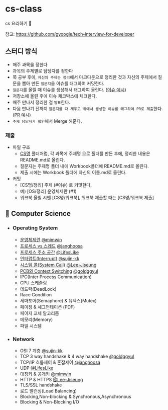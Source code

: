 # cs-class
cs 요리하기 🥣

참고: https://github.com/gyoogle/tech-interview-for-developer

## 스터디 방식
- 매주 과목을 정한다
- 과목의 주제별로 담당자를 정한다
- 쭉 공부 후에, `자신의 주제는 정리`해서 마크다운으로 정리한 것과 자신의 주제에서 질문을 뽑아 만든 `질문지`을 이슈를 태그하여 커밋한다.
- `질문지`를 올릴 때 이슈를 생성해서 태그하여 올린다. ([이슈 예시](https://github.com/KUkingClass/cs-class/issues/2))
- 저장소에 올린 후에 이슈 체크박스에 체크한다.
- 매주 만나서 정리한 걸 `발표`한다.
- 다음 만나기 전까지 `질문지를 다 채우고 위에서 생성한 이슈를 태그하여 PR로 제출`한다. ([PR 예시](https://github.com/KUkingClass/cs-class/pull/3))
- `주제 담당자가 확인`해서 Merge 해준다.

### 제출
- 파일 구조
  - [CS명](https://github.com/KUkingClass/cs-class/tree/main/CS%EB%AA%85) 폴더처럼, 각 과목에 주제명 으로 폴더를 만든 후에, 정리한 내용은 README.md로 올린다.
  - 질문지는 주제명 폴더 내에 Workbook폴더에 README.md로 올린다.
  - 제출 시에는 Workbook 폴더에 자신의 이름.md로 올린다.
- 커밋 
  - [CS명/정리] 주제 (#이슈) 로 커밋한다.
  - 예) [OS/정리] 운영체제란 (#1)
  - 워크북 올릴 시엔 [CS명/워크북], 워크북 제출할 때는 [CS명/워크북 제출]
  
## 📌 Computer Science

- ### Operating System
  - [운영체제란](https://github.com/KUkingClass/cs-class/tree/main/Operating%20System/%EC%9A%B4%EC%98%81%EC%B2%B4%EC%A0%9C%EB%9E%80) [@mimwin](https://github.com/mimwin)
  - [프로세스 vs 스레드](https://github.com/KUkingClass/cs-class/tree/main/Operating%20System/%ED%94%84%EB%A1%9C%EC%84%B8%EC%8A%A4%20vs%20%EC%8A%A4%EB%A0%88%EB%93%9C) [@janghoosa](https://github.com/janghoosa)
  - [프로세스 주소 공간](https://github.com/KUkingClass/cs-class/tree/main/Operating%20System/%ED%94%84%EB%A1%9C%EC%84%B8%EC%8A%A4%20%EC%A3%BC%EC%86%8C%20%EA%B3%B5%EA%B0%84) [@LifesLike](https://github.com/LifesLike)
  - [인터럽트(Interrupt)](https://github.com/KUkingClass/cs-class/tree/main/Operating%20System/%EC%9D%B8%ED%84%B0%EB%9F%BD%ED%8A%B8) [@sujin-kk](https://github.com/sujin-kk)
  - [시스템 콜(System Call)](https://github.com/KUkingClass/cs-class/tree/main/Operating%20System/%EC%8B%9C%EC%8A%A4%ED%85%9C%20%EC%BD%9C) [@Lee-Jiseung](https://github.com/Lee-Jiseung)
  - [PCB와 Context Switching](https://github.com/KUkingClass/cs-class/tree/main/Operating%20System/PCB%20%26%20Context%20Switching) [@goldggyul](https://github.com/goldggyul)
  - IPC(Inter Process Communication)
  - CPU 스케줄링
  - 데드락(DeadLock)
  - Race Condition
  - 세마포어(Semaphore) & 뮤텍스(Mutex)
  - 페이징 & 세그먼테이션 (PDF)
  - 페이지 교체 알고리즘
  - 메모리(Memory)
  - 파일 시스템

- ### Network
  - OSI 7 계층 [@sujin-kk](https://github.com/sujin-kk)
  - TCP 3 way handshake & 4 way handshake [@goldggyul](https://github.com/goldggyul)
  - TCP/IP 흐름제어 & 혼잡제어 [@janghoosa](https://github.com/janghoosa)
  - UDP [@LifesLike](https://github.com/LifesLike)
  - 대칭키 & 공개키 [@mimwin](https://github.com/mimwin)
  - HTTP & HTTPS [@Lee-Jiseung](https://github.com/Lee-Jiseung)
  - TLS/SSL handshake
  - 로드 밸런싱(Load Balancing)
  - Blocking,Non-blocking & Synchronous,Asynchronous
  - Blocking & Non-Blocking I/O
  
  

